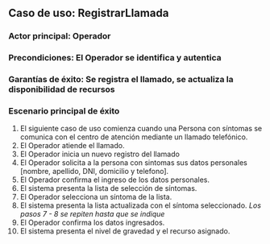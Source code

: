 
## Caso de uso: RegistrarLlamada

### Actor principal: Operador
### Precondiciones: El Operador se identifica y autentica
### Garantías de éxito: Se registra el llamado, se actualiza la disponibilidad de recursos

### Escenario principal de éxito

1. El siguiente caso de uso comienza cuando una Persona con síntomas se comunica con el centro de atención mediante un llamado telefónico.
2. El Operador atiende el llamado.
3. El Operador inicia un nuevo registro del llamado
4. El Operador solicita a la persona con sintomas sus datos personales [nombre, apellido, DNI, domicilio y telefono].
5. El Operador confirma el ingreso de los datos personales.
6. El sistema presenta la lista de selección de síntomas.
7. El Operador selecciona un síntoma de la lista.
8. El sistema presenta la lista actualizada con el síntoma seleccionado.
_Los pasos 7 - 8 se repiten hasta que se indique_
9. El Operador confirma los datos ingresados.
10. El sistema presenta el nivel de gravedad y el recurso asignado. 


